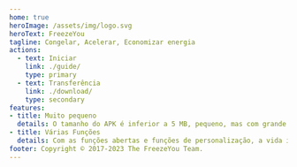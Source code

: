 ```yaml
---
home: true
heroImage: /assets/img/logo.svg
heroText: FreezeYou
tagline: Congelar, Acelerar, Economizar energia
actions:
  - text: Iniciar
    link: ./guide/
    type: primary
  - text: Transferência
    link: ./download/
    type: secondary
features:
- title: Muito pequeno
  details: O tamanho do APK é inferior a 5 MB, pequeno, mas com grande energia
- title: Várias Funções
  details: Com as funções abertas e funções de personalização, a vida inteligente pode ser mais conveniente
footer: Copyright © 2017-2023 The FreezeYou Team.
---
```


